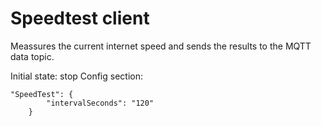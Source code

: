 # Speedtest client
Meassures the current internet speed and sends the results to the MQTT data topic.

Initial state: stop
Config section:
```
"SpeedTest": {
        "intervalSeconds": "120"
    }
```